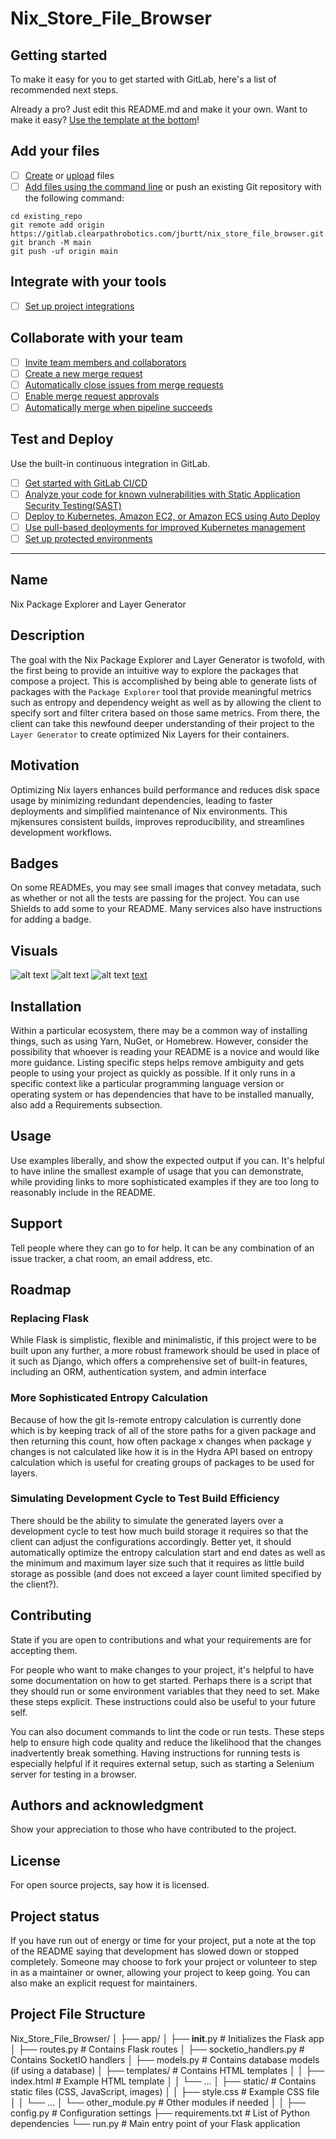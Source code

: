 # Nix_Store_File_Browser



## Getting started

To make it easy for you to get started with GitLab, here's a list of recommended next steps.

Already a pro? Just edit this README.md and make it your own. Want to make it easy? [Use the template at the bottom](#editing-this-readme)!

## Add your files

- [ ] [Create](https://docs.gitlab.com/ee/user/project/repository/web_editor.html#create-a-file) or [upload](https://docs.gitlab.com/ee/user/project/repository/web_editor.html#upload-a-file) files
- [ ] [Add files using the command line](https://docs.gitlab.com/ee/gitlab-basics/add-file.html#add-a-file-using-the-command-line) or push an existing Git repository with the following command:

```
cd existing_repo
git remote add origin https://gitlab.clearpathrobotics.com/jburtt/nix_store_file_browser.git
git branch -M main
git push -uf origin main
```

## Integrate with your tools

- [ ] [Set up project integrations](https://gitlab.clearpathrobotics.com/jburtt/nix_store_file_browser/-/settings/integrations)

## Collaborate with your team

- [ ] [Invite team members and collaborators](https://docs.gitlab.com/ee/user/project/members/)
- [ ] [Create a new merge request](https://docs.gitlab.com/ee/user/project/merge_requests/creating_merge_requests.html)
- [ ] [Automatically close issues from merge requests](https://docs.gitlab.com/ee/user/project/issues/managing_issues.html#closing-issues-automatically)
- [ ] [Enable merge request approvals](https://docs.gitlab.com/ee/user/project/merge_requests/approvals/)
- [ ] [Automatically merge when pipeline succeeds](https://docs.gitlab.com/ee/user/project/merge_requests/merge_when_pipeline_succeeds.html)

## Test and Deploy

Use the built-in continuous integration in GitLab.

- [ ] [Get started with GitLab CI/CD](https://docs.gitlab.com/ee/ci/quick_start/index.html)
- [ ] [Analyze your code for known vulnerabilities with Static Application Security Testing(SAST)](https://docs.gitlab.com/ee/user/application_security/sast/)
- [ ] [Deploy to Kubernetes, Amazon EC2, or Amazon ECS using Auto Deploy](https://docs.gitlab.com/ee/topics/autodevops/requirements.html)
- [ ] [Use pull-based deployments for improved Kubernetes management](https://docs.gitlab.com/ee/user/clusters/agent/)
- [ ] [Set up protected environments](https://docs.gitlab.com/ee/ci/environments/protected_environments.html)

***

## Name
Nix Package Explorer and Layer Generator

## Description
The goal with the Nix Package Explorer and Layer Generator is twofold, with the first being to provide an intuitive way to explore the packages that compose a project. This is accomplished by being able to generate lists of packages with the `Package Explorer` tool that provide meaningful metrics such as entropy and dependency weight as well as by allowing the client to specify sort and filter critera based on those same metrics. From there, the client can take this newfound deeper understanding of their project to the `Layer Generator` to create optimized Nix Layers for their containers.

## Motivation
Optimizing Nix layers enhances build performance and reduces disk space usage by minimizing redundant dependencies, leading to faster deployments and simplified maintenance of Nix environments. This mjkensures consistent builds, improves reproducibility, and streamlines development workflows.

## Badges
On some READMEs, you may see small images that convey metadata, such as whether or not all the tests are passing for the project. You can use Shields to add some to your README. Many services also have instructions for adding a badge.

## Visuals
![alt text](landing_page.png "Landing Page")
![alt text](package_explorer.png "Package Explorer")
![alt text](layer_generator.png "Layer Generator")
[text](../../layer_generator "Layer Generator Demo")

## Installation
Within a particular ecosystem, there may be a common way of installing things, such as using Yarn, NuGet, or Homebrew. However, consider the possibility that whoever is reading your README is a novice and would like more guidance. Listing specific steps helps remove ambiguity and gets people to using your project as quickly as possible. If it only runs in a specific context like a particular programming language version or operating system or has dependencies that have to be installed manually, also add a Requirements subsection.

## Usage
Use examples liberally, and show the expected output if you can. It's helpful to have inline the smallest example of usage that you can demonstrate, while providing links to more sophisticated examples if they are too long to reasonably include in the README.

## Support
Tell people where they can go to for help. It can be any combination of an issue tracker, a chat room, an email address, etc.

## Roadmap

<!-- # Git ls-remote data instead of hydra data
Like how the entropy for the `Layer Generator` tool is now calculated with the references from the remote repository instead of through Hydra, ` -->

### Replacing Flask
While Flask is simplistic, flexible and minimalistic, if this project were to be built upon any further, a more robust framework should be used in place of it such as Django, which offers a comprehensive set of built-in features, including an ORM, authentication system, and admin interface

### More Sophisticated Entropy Calculation
Because of how the git ls-remote entropy calculation is currently done which is by keeping track of all of the store paths for a given package and then returning this count, how often package x changes when package y changes is not calculated like how it is in the Hydra API based on entropy calculation which is useful for creating groups of packages to be used for layers.

### Simulating Development Cycle to Test Build Efficiency
There should be the ability to simulate the generated layers over a development cycle to test how much build storage it requires so that the client can adjust the configurations accordingly. Better yet, it should automatically optimize the entropy calculation start and end dates as well as the minimum and maximum layer size such that it requires as little build storage as possible (and does not exceed a layer count limited specified by the client?).

## Contributing
State if you are open to contributions and what your requirements are for accepting them.

For people who want to make changes to your project, it's helpful to have some documentation on how to get started. Perhaps there is a script that they should run or some environment variables that they need to set. Make these steps explicit. These instructions could also be useful to your future self.

You can also document commands to lint the code or run tests. These steps help to ensure high code quality and reduce the likelihood that the changes inadvertently break something. Having instructions for running tests is especially helpful if it requires external setup, such as starting a Selenium server for testing in a browser.

## Authors and acknowledgment
Show your appreciation to those who have contributed to the project.

## License
For open source projects, say how it is licensed.

## Project status
If you have run out of energy or time for your project, put a note at the top of the README saying that development has slowed down or stopped completely. Someone may choose to fork your project or volunteer to step in as a maintainer or owner, allowing your project to keep going. You can also make an explicit request for maintainers.

## Project File Structure 
Nix_Store_File_Browser/
│
├── app/
│   ├── __init__.py            # Initializes the Flask app
│   ├── routes.py              # Contains Flask routes
│   ├── socketio_handlers.py   # Contains SocketIO handlers
│   ├── models.py              # Contains database models (if using a database)
│   ├── templates/             # Contains HTML templates
│   │   ├── index.html         # Example HTML template
│   │   └── ...
│   ├── static/                # Contains static files (CSS, JavaScript, images)
│   │   ├── style.css          # Example CSS file
│   │   └── ...
│   └── other_module.py        # Other modules if needed
│
│
├── config.py                   # Configuration settings
├── requirements.txt            # List of Python dependencies
└── run.py                      # Main entry point of your Flask application